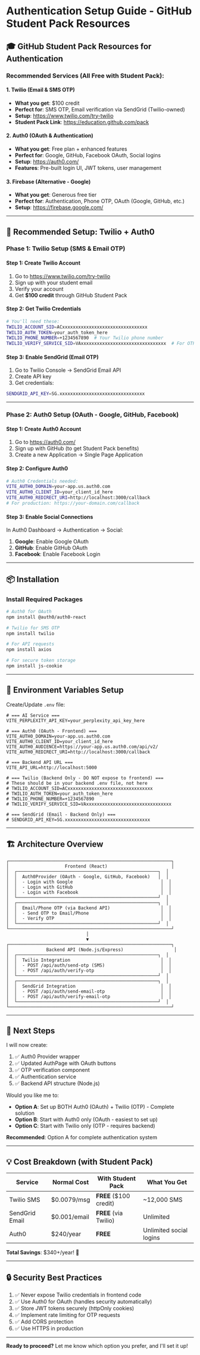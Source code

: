 # Authentication Setup Guide - GitHub Student Pack Resources

## 🎓 GitHub Student Pack Resources for Authentication

### Recommended Services (All Free with Student Pack):

#### 1. **Twilio** (Email & SMS OTP)
- **What you get**: $100 credit
- **Perfect for**: SMS OTP, Email verification via SendGrid (Twilio-owned)
- **Setup**: https://www.twilio.com/try-twilio
- **Student Pack Link**: https://education.github.com/pack

#### 2. **Auth0** (OAuth & Authentication)
- **What you get**: Free plan + enhanced features
- **Perfect for**: Google, GitHub, Facebook OAuth, Social logins
- **Setup**: https://auth0.com/
- **Features**: Pre-built login UI, JWT tokens, user management

#### 3. **Firebase** (Alternative - Google)
- **What you get**: Generous free tier
- **Perfect for**: Authentication, Phone OTP, OAuth (Google, GitHub, etc.)
- **Setup**: https://firebase.google.com/

---

## 🚀 Recommended Setup: Twilio + Auth0

### Phase 1: Twilio Setup (SMS & Email OTP)

#### Step 1: Create Twilio Account
1. Go to https://www.twilio.com/try-twilio
2. Sign up with your student email
3. Verify your account
4. Get **$100 credit** through GitHub Student Pack

#### Step 2: Get Twilio Credentials
```bash
# You'll need these:
TWILIO_ACCOUNT_SID=ACxxxxxxxxxxxxxxxxxxxxxxxxxxxxxxxx
TWILIO_AUTH_TOKEN=your_auth_token_here
TWILIO_PHONE_NUMBER=+1234567890  # Your Twilio phone number
TWILIO_VERIFY_SERVICE_SID=VAxxxxxxxxxxxxxxxxxxxxxxxxxxxxxxxx  # For OTP
```

#### Step 3: Enable SendGrid (Email OTP)
1. Go to Twilio Console → SendGrid Email API
2. Create API key
3. Get credentials:
```bash
SENDGRID_API_KEY=SG.xxxxxxxxxxxxxxxxxxxxxxxxxxxxxxxx
```

---

### Phase 2: Auth0 Setup (OAuth - Google, GitHub, Facebook)

#### Step 1: Create Auth0 Account
1. Go to https://auth0.com/
2. Sign up with GitHub (to get Student Pack benefits)
3. Create a new Application → Single Page Application

#### Step 2: Configure Auth0
```bash
# Auth0 Credentials needed:
VITE_AUTH0_DOMAIN=your-app.us.auth0.com
VITE_AUTH0_CLIENT_ID=your_client_id_here
VITE_AUTH0_REDIRECT_URI=http://localhost:3000/callback
# For production: https://your-domain.com/callback
```

#### Step 3: Enable Social Connections
In Auth0 Dashboard → Authentication → Social:
1. **Google**: Enable Google OAuth
2. **GitHub**: Enable GitHub OAuth  
3. **Facebook**: Enable Facebook Login

---

## 📦 Installation

### Install Required Packages
```bash
# Auth0 for OAuth
npm install @auth0/auth0-react

# Twilio for SMS OTP
npm install twilio

# For API requests
npm install axios

# For secure token storage
npm install js-cookie
```

---

## 🔧 Environment Variables Setup

Create/Update `.env` file:

```env
# === AI Service ===
VITE_PERPLEXITY_API_KEY=your_perplexity_api_key_here

# === Auth0 (OAuth - Frontend) ===
VITE_AUTH0_DOMAIN=your-app.us.auth0.com
VITE_AUTH0_CLIENT_ID=your_client_id_here
VITE_AUTH0_AUDIENCE=https://your-app.us.auth0.com/api/v2/
VITE_AUTH0_REDIRECT_URI=http://localhost:3000/callback

# === Backend API URL ===
VITE_API_URL=http://localhost:5000

# === Twilio (Backend Only - DO NOT expose to frontend) ===
# These should be in your backend .env file, not here
# TWILIO_ACCOUNT_SID=ACxxxxxxxxxxxxxxxxxxxxxxxxxxxxxxxx
# TWILIO_AUTH_TOKEN=your_auth_token_here
# TWILIO_PHONE_NUMBER=+1234567890
# TWILIO_VERIFY_SERVICE_SID=VAxxxxxxxxxxxxxxxxxxxxxxxxxxxxxxxx

# === SendGrid (Email - Backend Only) ===
# SENDGRID_API_KEY=SG.xxxxxxxxxxxxxxxxxxxxxxxxxxxxxxxx
```

---

## 🏗️ Architecture Overview

```
┌─────────────────────────────────────────────────────────────┐
│                     Frontend (React)                        │
│  ┌─────────────────────────────────────────────────────┐  │
│  │  Auth0Provider (OAuth - Google, GitHub, Facebook)   │  │
│  │  - Login with Google                                 │  │
│  │  - Login with GitHub                                 │  │
│  │  - Login with Facebook                               │  │
│  └─────────────────────────────────────────────────────┘  │
│  ┌─────────────────────────────────────────────────────┐  │
│  │  Email/Phone OTP (via Backend API)                   │  │
│  │  - Send OTP to Email/Phone                           │  │
│  │  - Verify OTP                                        │  │
│  └─────────────────────────────────────────────────────┘  │
└─────────────────────────────────────────────────────────────┘
                              │
                              ▼
┌─────────────────────────────────────────────────────────────┐
│              Backend API (Node.js/Express)                   │
│  ┌─────────────────────────────────────────────────────┐  │
│  │  Twilio Integration                                  │  │
│  │  - POST /api/auth/send-otp (SMS)                     │  │
│  │  - POST /api/auth/verify-otp                         │  │
│  └─────────────────────────────────────────────────────┘  │
│  ┌─────────────────────────────────────────────────────┐  │
│  │  SendGrid Integration                                │  │
│  │  - POST /api/auth/send-email-otp                     │  │
│  │  - POST /api/auth/verify-email-otp                   │  │
│  └─────────────────────────────────────────────────────┘  │
└─────────────────────────────────────────────────────────────┘
```

---

## 📝 Next Steps

I will now create:
1. ✅ Auth0 Provider wrapper
2. ✅ Updated AuthPage with OAuth buttons
3. ✅ OTP verification component
4. ✅ Authentication service
5. ✅ Backend API structure (Node.js)

Would you like me to:
- **Option A**: Set up BOTH Auth0 (OAuth) + Twilio (OTP) - Complete solution
- **Option B**: Start with Auth0 only (OAuth - easiest to set up)
- **Option C**: Start with Twilio only (OTP - requires backend)

**Recommended**: Option A for complete authentication system

---

## 💡 Cost Breakdown (with Student Pack)

| Service | Normal Cost | With Student Pack | What You Get |
|---------|-------------|-------------------|--------------|
| Twilio SMS | $0.0079/msg | **FREE** ($100 credit) | ~12,000 SMS |
| SendGrid Email | $0.001/email | **FREE** (via Twilio) | Unlimited |
| Auth0 | $240/year | **FREE** | Unlimited social logins |

**Total Savings**: $340+/year! 🎉

---

## 🔒 Security Best Practices

1. ✅ Never expose Twilio credentials in frontend code
2. ✅ Use Auth0 for OAuth (handles security automatically)
3. ✅ Store JWT tokens securely (httpOnly cookies)
4. ✅ Implement rate limiting for OTP requests
5. ✅ Add CORS protection
6. ✅ Use HTTPS in production

---

**Ready to proceed?** Let me know which option you prefer, and I'll set it up!
